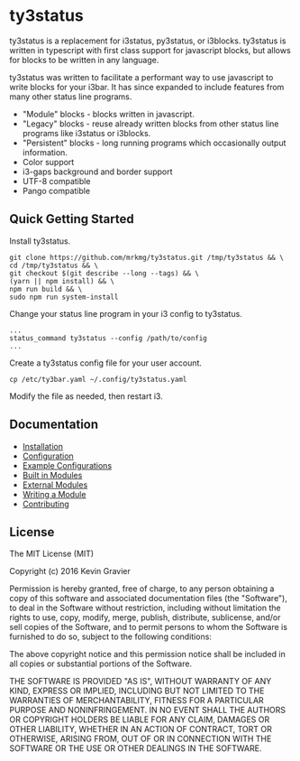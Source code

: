 ty3status
=========

ty3status is a replacement for i3status, py3status, or i3blocks. ty3status is written in typescript with first class
support for javascript blocks, but allows for blocks to be written in any language. 

ty3status was written to facilitate a performant way to use javascript to write blocks for your i3bar. It has since
expanded to include features from many other status line programs.

- "Module" blocks - blocks written in javascript.
- "Legacy" blocks - reuse already written blocks from other status line programs like i3status or i3blocks.
- "Persistent" blocks - long running programs which occasionally output information.
- Color support
- i3-gaps background and border support
- UTF-8 compatible
- Pango compatible


## Quick Getting Started

Install ty3status.

    git clone https://github.com/mrkmg/ty3status.git /tmp/ty3status && \
    cd /tmp/ty3status && \
    git checkout $(git describe --long --tags) && \
    (yarn || npm install) && \
    npm run build && \
    sudo npm run system-install

Change your status line program in your i3 config to ty3status.

    ...
    status_command ty3status --config /path/to/config
    ...    

Create a ty3status config file for your user account.

    cp /etc/ty3bar.yaml ~/.config/ty3status.yaml
    
Modify the file as needed, then restart i3.


## Documentation

- [Installation](./docs/Installation.md)
- [Configuration](./docs/Configuration.md)
- [Example Configurations](./docs/Example-Configurations.md)
- [Built in Modules](./docs/Built-in-Modules.md)
- [External Modules](./docs/External-Modules.md)
- [Writing a Module](./docs/Writing-a-Module.md)
- [Contributing](./docs/Contributing.md)

## License

The MIT License (MIT) 

Copyright (c) 2016 Kevin Gravier

Permission is hereby granted, free of charge, to any person obtaining a copy of this software and associated
documentation files (the "Software"), to deal in the Software without restriction, including without limitation the
rights to use, copy, modify, merge, publish, distribute, sublicense, and/or sell copies of the Software, and to permit
persons to whom the Software is furnished to do so, subject to the following conditions:

The above copyright notice and this permission notice shall be included in all copies or substantial portions of the
Software.

THE SOFTWARE IS PROVIDED "AS IS", WITHOUT WARRANTY OF ANY KIND, EXPRESS OR IMPLIED, INCLUDING BUT NOT LIMITED TO THE
WARRANTIES OF MERCHANTABILITY, FITNESS FOR A PARTICULAR PURPOSE AND NONINFRINGEMENT. IN NO EVENT SHALL THE AUTHORS OR
COPYRIGHT HOLDERS BE LIABLE FOR ANY CLAIM, DAMAGES OR OTHER LIABILITY, WHETHER IN AN ACTION OF CONTRACT, TORT OR
OTHERWISE, ARISING FROM, OUT OF OR IN CONNECTION WITH THE SOFTWARE OR THE USE OR OTHER DEALINGS IN THE SOFTWARE.
